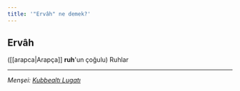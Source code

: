 ```yaml
---
title: '"Ervâh" ne demek?'
---
```


## Ervâh
([[arapca|Arapça]] **ruh**'un çoğulu) Ruhlar

---
*Menşei: [Kubbealtı Lugatı](https://www.lugatim.com/s/ervah)*